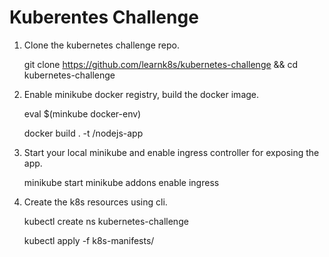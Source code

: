# Kuberentes Challenge

1. Clone the kubernetes challenge repo.
    
    git clone https://github.com/learnk8s/kubernetes-challenge && cd kubernetes-challenge

2. Enable minikube docker registry, build the docker image. 

    eval $(minkube docker-env)

    docker build . -t <username>/nodejs-app

3. Start your local minikube and enable ingress controller for exposing the app.

    minikube start
    minikube addons enable ingress

4. Create the k8s resources using cli.

    kubectl create ns kubernetes-challenge     
    
    kubectl apply -f k8s-manifests/
    